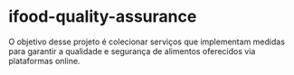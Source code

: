 # ifood-quality-assurance
O objetivo desse projeto é colecionar serviços que implementam medidas para garantir a qualidade e segurança de alimentos oferecidos via plataformas online.
